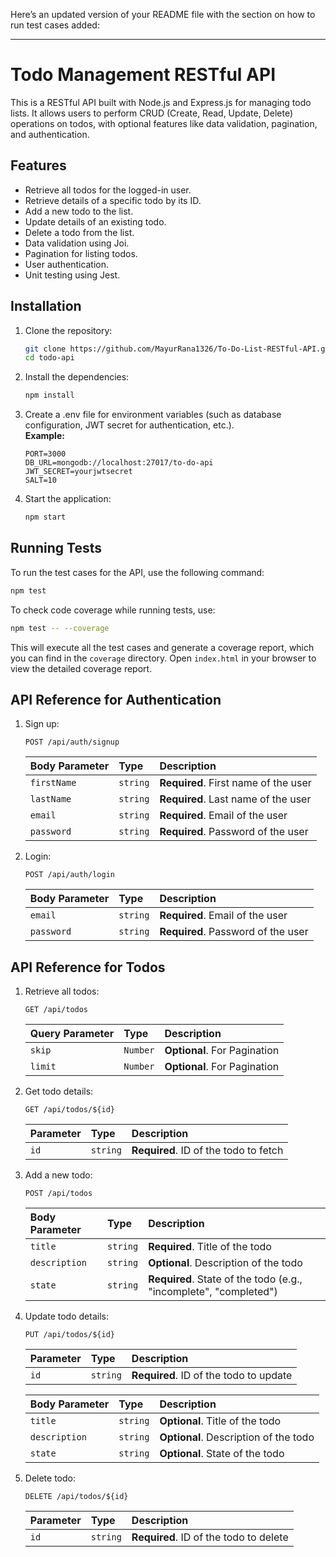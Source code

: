 Here’s an updated version of your README file with the section on how to run test cases added:

---

# Todo Management RESTful API

This is a RESTful API built with Node.js and Express.js for managing todo lists. It allows users to perform CRUD (Create, Read, Update, Delete) operations on todos, with optional features like data validation, pagination, and authentication.

## Features

- Retrieve all todos for the logged-in user.
- Retrieve details of a specific todo by its ID.
- Add a new todo to the list.
- Update details of an existing todo.
- Delete a todo from the list.
- Data validation using Joi.
- Pagination for listing todos.
- User authentication.
- Unit testing using Jest.

## Installation

1. Clone the repository:
   ```bash
   git clone https://github.com/MayurRana1326/To-Do-List-RESTful-API.git
   cd todo-api
   ```

2. Install the dependencies:
   ```bash
   npm install
   ```

3. Create a .env file for environment variables (such as database configuration, JWT secret for authentication, etc.).  
   **Example:**
   ```
   PORT=3000
   DB_URL=mongodb://localhost:27017/to-do-api
   JWT_SECRET=yourjwtsecret
   SALT=10
   ```

4. Start the application:
   ```bash
   npm start
   ```

## Running Tests

To run the test cases for the API, use the following command:

```bash
npm test
```

To check code coverage while running tests, use:

```bash
npm test -- --coverage
```

This will execute all the test cases and generate a coverage report, which you can find in the `coverage` directory. Open `index.html` in your browser to view the detailed coverage report.

## API Reference for Authentication

1. Sign up:
   ```http
   POST /api/auth/signup
   ```

   | Body Parameter | Type     | Description                    |
   | :--------      | :------- | :----------------------------- |
   | `firstName`    | `string` | **Required**. First name of the user |
   | `lastName`     | `string` | **Required**. Last name of the user |
   | `email`        | `string` | **Required**. Email of the user |
   | `password`     | `string` | **Required**. Password of the user |

2. Login:
   ```http
   POST /api/auth/login
   ```

   | Body Parameter | Type     | Description                    |
   | :--------      | :------- | :----------------------------- |
   | `email`        | `string` | **Required**. Email of the user |
   | `password`     | `string` | **Required**. Password of the user |

## API Reference for Todos

1. Retrieve all todos:
   ```http
   GET /api/todos
   ```

   | Query Parameter | Type     | Description                |
   | :--------       | :------- | :------------------------- |
   | `skip`          | `Number` | **Optional**. For Pagination |
   | `limit`         | `Number` | **Optional**. For Pagination |

2. Get todo details:
   ```http
   GET /api/todos/${id}
   ```

   | Parameter | Type     | Description                       |
   | :-------- | :------- | :-------------------------------- |
   | `id`      | `string` | **Required**. ID of the todo to fetch |

3. Add a new todo:
   ```http
   POST /api/todos
   ```

   | Body Parameter | Type     | Description                    |
   | :--------      | :------- | :----------------------------- |
   | `title`        | `string` | **Required**. Title of the todo |
   | `description`  | `string` | **Optional**. Description of the todo |
   | `state`        | `string` | **Required**. State of the todo (e.g., "incomplete", "completed") |

4. Update todo details:
   ```http
   PUT /api/todos/${id}
   ```

   | Parameter | Type     | Description                       |
   | :-------- | :------- | :-------------------------------- |
   | `id`      | `string` | **Required**. ID of the todo to update |

   | Body Parameter | Type     | Description                    |
   | :--------      | :------- | :----------------------------- |
   | `title`        | `string` | **Optional**. Title of the todo |
   | `description`  | `string` | **Optional**. Description of the todo |
   | `state`        | `string` | **Optional**. State of the todo |

5. Delete todo:
   ```http
   DELETE /api/todos/${id}
   ```

   | Parameter | Type     | Description                       |
   | :-------- | :------- | :-------------------------------- |
   | `id`      | `string` | **Required**. ID of the todo to delete |
